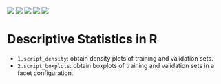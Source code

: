 <img src = "https://img.shields.io/github/last-commit/neli12/DSM-clay-content"> <img src = "https://img.shields.io/github/languages/count/neli12/DSM-clay-content"> <img src = "https://img.shields.io/github/license/neli12/Ddescriptive-statistics-R?color=green"> <img src = "https://img.shields.io/github/downloads/neli12/descriptive-statistics-R/total"> <img src = "https://img.shields.io/github/watchers/neli12/descriptive-statistics-R?style=social">


# Descriptive Statistics in R

- `1.script_density`: obtain density plots of training and validation sets.
- `2.script_boxplots`: obtain boxplots of training and validation sets in a facet configuration.
